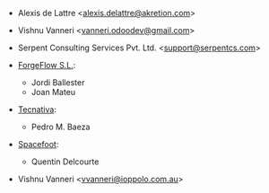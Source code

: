 - Alexis de Lattre \<<alexis.delattre@akretion.com>\>

- Vishnu Vanneri \<<vanneri.odoodev@gmail.com>\>

- Serpent Consulting Services Pvt. Ltd. \<<support@serpentcs.com>\>

- [ForgeFlow S.L.](contact@forgeflow.com):  
  - Jordi Ballester
  - Joan Mateu

- [Tecnativa](https://www.tecnativa.com):  
  - Pedro M. Baeza

- [Spacefoot](https://www.spacefoot.com):  
  - Quentin Delcourte

- Vishnu Vanneri \<<vvanneri@ioppolo.com.au>\>
